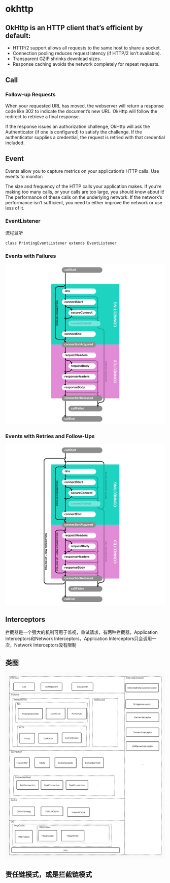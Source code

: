 # okhttp
## OkHttp is an HTTP client that’s efficient by default:
* HTTP/2 support allows all requests to the same host to share a socket.
* Connection pooling reduces request latency (if HTTP/2 isn’t available).
* Transparent GZIP shrinks download sizes.
* Response caching avoids the network completely for repeat requests.

## Call
### Follow-up Requests
When your requested URL has moved, the webserver will return a response code like 302 to indicate the document’s new URL. OkHttp will follow the redirect to retrieve a final response.

If the response issues an authorization challenge, OkHttp will ask the Authenticator (if one is configured) to satisfy the challenge. If the authenticator supplies a credential, the request is retried with that credential included.

## Event
Events allow you to capture metrics on your application’s HTTP calls. Use events to monitor:

The size and frequency of the HTTP calls your application makes. If you’re making too many calls, or your calls are too large, you should know about it!
The performance of these calls on the underlying network. If the network’s performance isn’t sufficient, you need to either improve the network or use less of it.
### EventListener
流程监听
```
class PrintingEventListener extends EventListener
```
### Events with Failures
![](./events_with_failures@2x.png)
### Events with Retries and Follow-Ups
![](./events_with_failures_and_retries@2x.png)

## Interceptors
拦截器是一个强大的机制可用于监视，重试请求，有两种拦截器，Application Interceptors和Network Interceptors，Application Interceptors只会调用一次，Network Interceptors没有限制
## 类图
![](./Okhttp.jpg)
## 责任链模式，或是拦截链模式